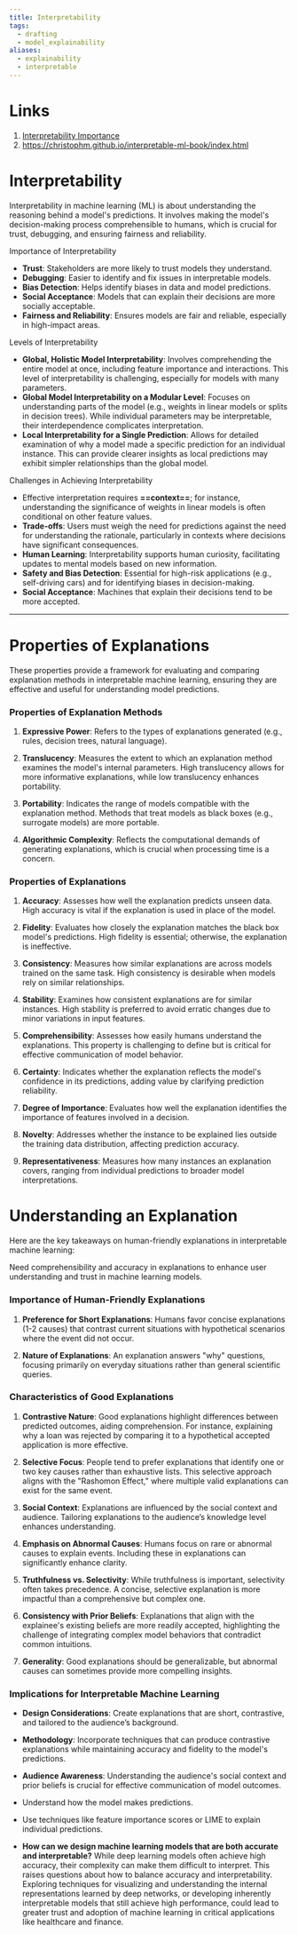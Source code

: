 ```yaml
---
title: Interpretability
tags:
  - drafting
  - model_explainability
aliases:
  - explainability
  - interpretable
---
```

# Links
1. [Interpretability Importance](https://christophm.github.io/interpretable-ml-book/interpretability-importance.html)
2. https://christophm.github.io/interpretable-ml-book/index.html

# Interpretability

Interpretability in machine learning (ML) is about understanding the reasoning behind a model's predictions. It involves making the model's decision-making process comprehensible to humans, which is crucial for trust, debugging, and ensuring fairness and reliability. 

Importance of Interpretability
- **Trust**: Stakeholders are more likely to trust models they understand.
- **Debugging**: Easier to identify and fix issues in interpretable models.
- **Bias Detection**: Helps identify biases in data and model predictions.
- **Social Acceptance**: Models that can explain their decisions are more socially acceptable.
- **Fairness and Reliability**: Ensures models are fair and reliable, especially in high-impact areas.

Levels of Interpretability
- **Global, Holistic Model Interpretability**: Involves comprehending the entire model at once, including feature importance and interactions. This level of interpretability is challenging, especially for models with many parameters.
- **Global Model Interpretability on a Modular Level**: Focuses on understanding parts of the model (e.g., weights in linear models or splits in decision trees). While individual parameters may be interpretable, their interdependence complicates interpretation.
- **Local Interpretability for a Single Prediction**: Allows for detailed examination of why a model made a specific prediction for an individual instance. This can provide clearer insights as local predictions may exhibit simpler relationships than the global model.

Challenges in Achieving Interpretability
- Effective interpretation requires **==context==**; for instance, understanding the significance of weights in linear models is often conditional on other feature values.
- **Trade-offs**: Users must weigh the need for predictions against the need for understanding the rationale, particularly in contexts where decisions have significant consequences.
- **Human Learning**: Interpretability supports human curiosity, facilitating updates to mental models based on new information.
- **Safety and Bias Detection**: Essential for high-risk applications (e.g., self-driving cars) and for identifying biases in decision-making.
- **Social Acceptance**: Machines that explain their decisions tend to be more accepted.

---
# Properties of Explanations

These properties provide a framework for evaluating and comparing explanation methods in interpretable machine learning, ensuring they are effective and useful for understanding model predictions. 

### Properties of Explanation Methods

1. **Expressive Power**: Refers to the types of explanations generated (e.g., rules, decision trees, natural language).

2. **Translucency**: Measures the extent to which an explanation method examines the model's internal parameters. High translucency allows for more informative explanations, while low translucency enhances portability.

3. **Portability**: Indicates the range of models compatible with the explanation method. Methods that treat models as black boxes (e.g., surrogate models) are more portable.

4. **Algorithmic Complexity**: Reflects the computational demands of generating explanations, which is crucial when processing time is a concern.

### Properties of Explanations

1. **Accuracy**: Assesses how well the explanation predicts unseen data. High accuracy is vital if the explanation is used in place of the model.

2. **Fidelity**: Evaluates how closely the explanation matches the black box model's predictions. High fidelity is essential; otherwise, the explanation is ineffective.

3. **Consistency**: Measures how similar explanations are across models trained on the same task. High consistency is desirable when models rely on similar relationships.

4. **Stability**: Examines how consistent explanations are for similar instances. High stability is preferred to avoid erratic changes due to minor variations in input features.

5. **Comprehensibility**: Assesses how easily humans understand the explanations. This property is challenging to define but is critical for effective communication of model behavior.

6. **Certainty**: Indicates whether the explanation reflects the model's confidence in its predictions, adding value by clarifying prediction reliability.

7. **Degree of Importance**: Evaluates how well the explanation identifies the importance of features involved in a decision.

8. **Novelty**: Addresses whether the instance to be explained lies outside the training data distribution, affecting prediction accuracy.

9. **Representativeness**: Measures how many instances an explanation covers, ranging from individual predictions to broader model interpretations.

# Understanding an Explanation

Here are the key takeaways on human-friendly explanations in interpretable machine learning:

Need comprehensibility and accuracy in explanations to enhance user understanding and trust in machine learning models. 
### Importance of Human-Friendly Explanations
1. **Preference for Short Explanations**: Humans favor concise explanations (1-2 causes) that contrast current situations with hypothetical scenarios where the event did not occur.

2. **Nature of Explanations**: An explanation answers "why" questions, focusing primarily on everyday situations rather than general scientific queries.

### Characteristics of Good Explanations
1. **Contrastive Nature**: Good explanations highlight differences between predicted outcomes, aiding comprehension. For instance, explaining why a loan was rejected by comparing it to a hypothetical accepted application is more effective.

2. **Selective Focus**: People tend to prefer explanations that identify one or two key causes rather than exhaustive lists. This selective approach aligns with the "Rashomon Effect," where multiple valid explanations can exist for the same event.

3. **Social Context**: Explanations are influenced by the social context and audience. Tailoring explanations to the audience’s knowledge level enhances understanding.

4. **Emphasis on Abnormal Causes**: Humans focus on rare or abnormal causes to explain events. Including these in explanations can significantly enhance clarity.

5. **Truthfulness vs. Selectivity**: While truthfulness is important, selectivity often takes precedence. A concise, selective explanation is more impactful than a comprehensive but complex one.

6. **Consistency with Prior Beliefs**: Explanations that align with the explainee's existing beliefs are more readily accepted, highlighting the challenge of integrating complex model behaviors that contradict common intuitions.

7. **Generality**: Good explanations should be generalizable, but abnormal causes can sometimes provide more compelling insights.

### Implications for Interpretable Machine Learning
- **Design Considerations**: Create explanations that are short, contrastive, and tailored to the audience’s background.
- **Methodology**: Incorporate techniques that can produce contrastive explanations while maintaining accuracy and fidelity to the model's predictions.
- **Audience Awareness**: Understanding the audience's social context and prior beliefs is crucial for effective communication of model outcomes.

- Understand how the model makes predictions.
- Use techniques like feature importance scores or LIME to explain individual predictions.

- **How can we design machine learning models that are both accurate and interpretable?** While deep learning models often achieve high accuracy, their complexity can make them difficult to interpret. This raises questions about how to balance accuracy and interpretability. Exploring techniques for visualizing and understanding the internal representations learned by deep networks, or developing inherently interpretable models that still achieve high performance, could lead to greater trust and adoption of machine learning in critical applications like healthcare and finance.